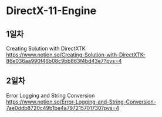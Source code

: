 # DirectX-11-Engine


## 1일차 
Creating Solution with DirectXTK  
https://www.notion.so/Creating-Solution-with-DirectXTK-86e036aa990f46b08c9bb863f4bd43e7?pvs=4  

## 2일차 
Error Logging and String Conversion  
https://www.notion.so/Error-Logging-and-String-Conversion-7ae0ddb8720c49b1be4a797215701730?pvs=4
